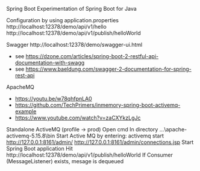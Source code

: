 Spring Boot
Experimentation of Spring Boot for Java

Configuration by using application.properties
http://localhost:12378/demo/api/v1/hello
http://localhost:12378/demo/api/v1/publish/helloWorld

Swagger
http://localhost:12378/demo/swagger-ui.html
- see https://dzone.com/articles/spring-boot-2-restful-api-documentation-with-swagg
- see https://www.baeldung.com/swagger-2-documentation-for-spring-rest-api

ApacheMQ
- https://youtu.be/w78qhfpnLA0
- https://github.com/TechPrimers/inmemory-spring-boot-activemq-example
- https://www.youtube.com/watch?v=zaCXYkzLgJc

Standalone ActiveMQ (profile -> prod)
Open cmd
In directory ...\apache-activemq-5.15.8\bin
Start Active MQ by entering: activemq start
http://127.0.0.1:8161/admin/
http://127.0.0.1:8161/admin/connections.jsp
Start Spring Boot application
Hit http://localhost:12378/demo/api/v1/publish/helloWorld
If Consumer (MessageListener) exists, mesage is dequeued
